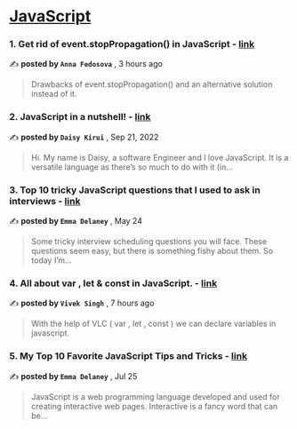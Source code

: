 
<h1><a href=https://medium.com/tag/javascript-development/recommended target="_blank" rel="noopener noreferrer">JavaScript</a></h1>
<h3>1. Get rid of event.stopPropagation() in JavaScript - <a href=https://medium.com/@anna-fedosova/event-defaultprevented-as-alternative-to-event-stoppropagation-6452d2ee2505?source=tag_recommended_feed---------0-84----------javascript_development----------1b0f180c_745e_478f_bec5_1a4363894df3------- target="_blank" rel="noopener noreferrer">link</a></h3>

✍️ **posted by `Anna Fedosova`** <date> , 3 hours ago</date>

<blockquote>Drawbacks of event.stopPropagation() and an alternative solution instead of it.</blockquote>

<h3>2. JavaScript in a nutshell! - <a href=https://medium.com/@daisykirui/javascript-in-a-nutshell-669dab5b6e78?source=tag_recommended_feed---------1-107----------javascript_development----------1b0f180c_745e_478f_bec5_1a4363894df3------- target="_blank" rel="noopener noreferrer">link</a></h3>

✍️ **posted by `Daisy Kirui`** <date> , Sep 21, 2022</date>

<blockquote>Hi. My name is Daisy, a software Engineer and I love JavaScript. It is a versatile language as there’s so much to do with it (in…</blockquote>

<h3>3. Top 10 tricky JavaScript questions that I used to ask in interviews - <a href=https://medium.com/@emma-delaney/top-10-tricky-javascript-questions-that-i-used-to-ask-in-interviews-2cb3912271a9?source=tag_recommended_feed---------2-85----------javascript_development----------1b0f180c_745e_478f_bec5_1a4363894df3------- target="_blank" rel="noopener noreferrer">link</a></h3>

✍️ **posted by `Emma Delaney`** <date> , May 24</date>

<blockquote>Some tricky interview scheduling questions you will face. These questions seem easy, but there is something fishy about them. So today I’m…</blockquote>

<h3>4. All about var , let & const in JavaScript. - <a href=https://medium.com/@viveksingh23/all-about-var-let-const-in-javascript-75e1c3da05cd?source=tag_recommended_feed---------3-84----------javascript_development----------1b0f180c_745e_478f_bec5_1a4363894df3------- target="_blank" rel="noopener noreferrer">link</a></h3>

✍️ **posted by `Vivek Singh`** <date> , 7 hours ago</date>

<blockquote>With the help of VLC ( var , let , const ) we can declare variables in javascript.</blockquote>

<h3>5. My Top 10 Favorite JavaScript Tips and Tricks - <a href=https://medium.com/@emma-delaney/my-top-10-favorite-javascript-tips-and-tricks-bf0ec0b9bf1d?source=tag_recommended_feed---------4-85----------javascript_development----------1b0f180c_745e_478f_bec5_1a4363894df3------- target="_blank" rel="noopener noreferrer">link</a></h3>

✍️ **posted by `Emma Delaney`** <date> , Jul 25</date>

<blockquote>JavaScript is a web programming language developed and used for creating interactive web pages. Interactive is a fancy word that can be…</blockquote>

